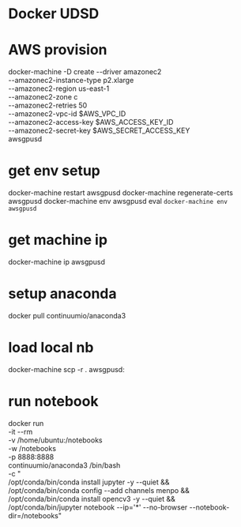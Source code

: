 # Docker UDSD

# AWS provision
docker-machine -D create --driver amazonec2 \
   --amazonec2-instance-type p2.xlarge \
   --amazonec2-region us-east-1 \
   --amazonec2-zone c \
   --amazonec2-retries 50 \
   --amazonec2-vpc-id $AWS_VPC_ID \
   --amazonec2-access-key $AWS_ACCESS_KEY_ID \
   --amazonec2-secret-key $AWS_SECRET_ACCESS_KEY \
   awsgpusd

# get env setup
docker-machine restart awsgpusd
docker-machine regenerate-certs awsgpusd
docker-machine env awsgpusd
eval `docker-machine env awsgpusd`

# get machine ip
docker-machine ip awsgpusd

# setup anaconda
docker pull continuumio/anaconda3

# load local nb
docker-machine scp -r . awsgpusd:

# run notebook
docker run \
-it --rm \
-v /home/ubuntu:/notebooks \
-w /notebooks \
-p 8888:8888 \
continuumio/anaconda3 /bin/bash \
-c " \
/opt/conda/bin/conda install jupyter -y --quiet && \
/opt/conda/bin/conda config --add channels menpo && \
/opt/conda/bin/conda install opencv3 -y --quiet && \
/opt/conda/bin/jupyter notebook --ip='*' --no-browser --notebook-dir=/notebooks"